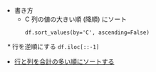 * 書き方
   * C 列の値の大きい順 (降順) にソート
      ```
      df.sort_values(by='C', ascending=False)
      ```
   * 行を逆順にする
      ```
      df.iloc[::-1]
      ```
      
* [行と列を合計の多い順にソートする](ipynb/行と列を合計の多い順にする.ipynb)
